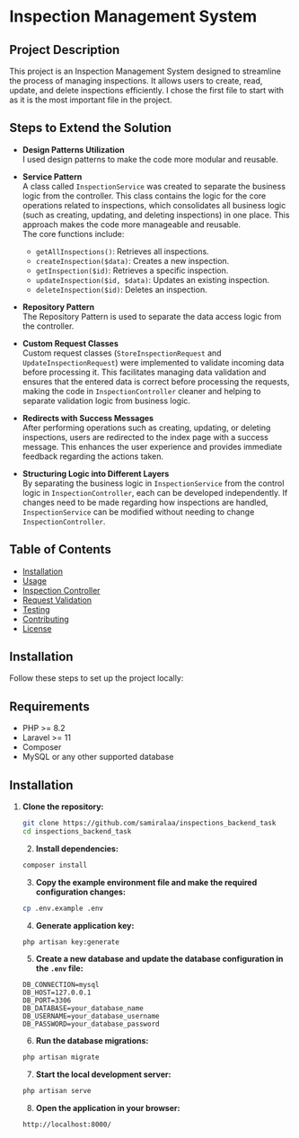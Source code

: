 # Inspection Management System

## Project Description

This project is an Inspection Management System designed to streamline the process of managing inspections. It allows users to create, read, update, and delete inspections efficiently. I chose the first file to start with as it is the most important file in the project.

## Steps to Extend the Solution

- **Design Patterns Utilization**  
  I used design patterns to make the code more modular and reusable.

- **Service Pattern**  
  A class called `InspectionService` was created to separate the business logic from the controller. This class contains the logic for the core operations related to inspections, which consolidates all business logic (such as creating, updating, and deleting inspections) in one place. This approach makes the code more manageable and reusable.  
  The core functions include:
  - `getAllInspections()`: Retrieves all inspections.
  - `createInspection($data)`: Creates a new inspection.
  - `getInspection($id)`: Retrieves a specific inspection.
  - `updateInspection($id, $data)`: Updates an existing inspection.
  - `deleteInspection($id)`: Deletes an inspection.

- **Repository Pattern**  
  The Repository Pattern is used to separate the data access logic from the controller.

- **Custom Request Classes**  
  Custom request classes (`StoreInspectionRequest` and `UpdateInspectionRequest`) were implemented to validate incoming data before processing it. This facilitates managing data validation and ensures that the entered data is correct before processing the requests, making the code in `InspectionController` cleaner and helping to separate validation logic from business logic.

- **Redirects with Success Messages**  
  After performing operations such as creating, updating, or deleting inspections, users are redirected to the index page with a success message. This enhances the user experience and provides immediate feedback regarding the actions taken.

- **Structuring Logic into Different Layers**  
  By separating the business logic in `InspectionService` from the control logic in `InspectionController`, each can be developed independently. If changes need to be made regarding how inspections are handled, `InspectionService` can be modified without needing to change `InspectionController`.

## Table of Contents

- [Installation](#installation)
- [Usage](#usage)
- [Inspection Controller](#inspection-controller)
- [Request Validation](#request-validation)
- [Testing](#testing)
- [Contributing](#contributing)
- [License](#license)

## Installation

Follow these steps to set up the project locally:


## Requirements

- PHP >= 8.2
- Laravel >= 11
- Composer
- MySQL or any other supported database

## Installation

1. **Clone the repository:**
   ```bash
   git clone https://github.com/samiralaa/inspections_backend_task
   cd inspections_backend_task
   ```
   2. **Install dependencies:**
   ```bash
   composer install
   ```
   3. **Copy the example environment file and make the required configuration changes:**
   ```bash
   cp .env.example .env
   ```
   4. **Generate application key:**
   ```bash
   php artisan key:generate
   ```
   5. **Create a new database and update the database configuration in the `.env` file:**
   ```
   DB_CONNECTION=mysql
   DB_HOST=127.0.0.1
   DB_PORT=3306
   DB_DATABASE=your_database_name
   DB_USERNAME=your_database_username
   DB_PASSWORD=your_database_password
   ```
   6. **Run the database migrations:**
   ```bash
   php artisan migrate
   ```
   7. **Start the local development server:**
   ```bash
   php artisan serve
   ```
   8. **Open the application in your browser:**
   ```
   http://localhost:8000/
   ```
   